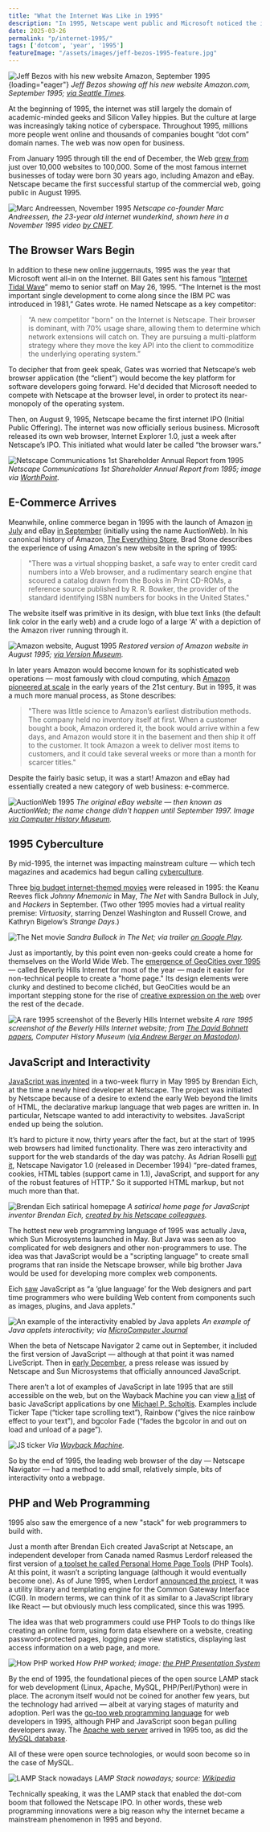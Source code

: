```yaml
---
title: "What the Internet Was Like in 1995"
description: "In 1995, Netscape went public and Microsoft noticed the internet — the browser wars began. Also that year, Amazon and eBay launched, JavaScript and PHP debuted, and the web went mainstream."
date: 2025-03-26
permalink: "p/internet-1995/"
tags: ['dotcom', 'year', '1995']
featureImage: "/assets/images/jeff-bezos-1995-feature.jpg"
---
```


![Jeff Bezos with his new website Amazon, September 1995](/assets/images/jeff-bezos-1995-feature.jpg){loading="eager"}
*Jeff Bezos showing off his new website Amazon.com, September 1995; [via Seattle Times](https://web.archive.org/web/20190630171048/https://www.seattletimes.com/business/amazon/store-on-internet-is-open-book-amazon-com-boasts-more-than-1-million-titles-on-web-from-the-archives/).*

At the beginning of 1995, the internet was still largely the domain of academic-minded geeks and Silicon Valley hippies. But the culture at large was increasingly taking notice of cyberspace. Throughout 1995, millions more people went online and thousands of companies bought “dot com” domain names. The web was now open for business.

From January 1995 through till the end of December, the Web [grew from](https://www.mit.edu/people/mkgray/growth/) just over 10,000 websites to 100,000. Some of the most famous internet businesses of today were born 30 years ago, including Amazon and eBay. Netscape became the first successful startup of the commercial web, going public in August 1995.

![Marc Andreessen, November 1995](/assets/images/marc-andreessen-nov1995.jpg)
*Netscape co-founder Marc Andreessen, the 23-year old internet wunderkind, shown here in a November 1995 video [by CNET](https://www.youtube.com/watch?v=sw5xp27Ohgg&t=16s).*

## The Browser Wars Begin

In addition to these new online juggernauts, 1995 was the year that Microsoft went all-in on the Internet. Bill Gates sent his famous “[Internet Tidal Wave](https://www.wired.com/2010/05/0526bill-gates-internet-memo/)” memo to senior staff on May 26, 1995. “The Internet is the most important single development to come along since the IBM PC was introduced in 1981,” Gates wrote. He named Netscape as a key competitor:

> “A new competitor "born" on the Internet is Netscape. Their browser is dominant, with 70% usage share, allowing them to determine which network extensions will catch on. They are pursuing a multi-platform strategy where they move the key API into the client to commoditize the underlying operating system.”

To decipher that from geek speak, Gates was worried that Netscape’s web browser application (the “client”) would become the key platform for software developers going forward. He'd decided that Microsoft needed to compete with Netscape at the browser level, in order to protect its near-monopoly of the operating system.

Then, on August 9, 1995, Netscape became the first internet IPO (Initial Public Offering). The internet was now officially serious business. Microsoft released its own web browser, Internet Explorer 1.0, just a week after Netscape’s IPO. This initiated what would later be called “the browser wars.”

![Netscape Communications 1st Shareholder Annual Report from 1995](/assets/images/netscape-prospectus-1995b.jpg)
*Netscape Communications 1st Shareholder Annual Report from 1995; image via [WorthPoint](https://www.worthpoint.com/worthopedia/1995-netscape-communications-1st-1761060402).*

## E-Commerce Arrives

Meanwhile, online commerce began in 1995 with the launch of Amazon [in July](https://web.archive.org/web/20190702185715/https://www.seattletimes.com/business/amazon/amazon-25-the-magic-that-changed-everything/) and eBay [in September](https://www.ebayinc.com/company/our-history/) (initially using the name AuctionWeb). In his canonical history of Amazon, [The Everything Store](https://en.wikipedia.org/wiki/The_Everything_Store), Brad Stone describes the experience of using Amazon's new website in the spring of 1995:

> "There was a virtual shopping basket, a safe way to enter credit card numbers into a Web browser, and a rudimentary search engine that scoured a catalog drawn from the Books in Print CD-ROMs, a reference source published by R. R. Bowker, the provider of the standard identifying ISBN numbers for books in the United States."

The website itself was primitive in its design, with blue text links (the default link color in the early web) and a crude logo of a large 'A' with a depiction of the Amazon river running through it.

![Amazon website, August 1995](/assets/images/amazon-aug95.jpg)
*Restored version of Amazon website in August 1995; [via Version Museum](https://www.versionmuseum.com/history-of/amazon-website).*

In later years Amazon would become known for its sophisticated web operations — most famously with cloud computing, which [Amazon pioneered at scale](/p/018-birth-of-cloud-computing/) in the early years of the 21st century. But in 1995, it was a much more manual process, as Stone describes:

> "There was little science to Amazon’s earliest distribution methods. The company held no inventory itself at first. When a customer bought a book, Amazon ordered it, the book would arrive within a few days, and Amazon would store it in the basement and then ship it off to the customer. It took Amazon a week to deliver most items to customers, and it could take several weeks or more than a month for scarcer titles."

Despite the fairly basic setup, it was a start! Amazon and eBay had essentially created a new category of web business: e-commerce.

![AuctionWeb 1995](/assets/images/auctionweb-1995b.jpg)
*The original eBay website — then known as AuctionWeb; the name change didn't happen until September 1997. Image [via Computer History Museum](https://www.computerhistory.org/revolution/the-web/20/392/2342).*

## 1995 Cyberculture

By mid-1995, the internet was impacting mainstream culture — which tech magazines and academics had begun calling [cyberculture](/p/cyberculture-alice-mary-hilton/).

Three [big budget internet-themed movies](/p/cyberspace-movies-1995/) were released in 1995: the Keanu Reeves flick *Johnny Mnemonic* in May, *The Net* with Sandra Bullock in July, and *Hackers* in September. (Two other 1995 movies had a virtual reality premise: *Virtuosity*, starring Denzel Washington and Russell Crowe, and Kathryn Bigelow’s *Strange Days*.)

![The Net movie](/assets/images/thenet-1995-movie.jpg)
*Sandra Bullock in The Net; via trailer [on Google Play](https://play.google.com/store/movies/details/The_Net?id=m31H4Y0RD84&hl=en_GB).*

Just as importantly, by this point even non-geeks could create a home for themselves on the World Wide Web. The [emergence of GeoCities over 1995](/p/geocities-1995/) — called Beverly Hills Internet for most of the year — made it easier for non-technical people to create a "home page." Its design elements were clunky and destined to become clichéd, but GeoCities would be an important stepping stone for the rise of [creative expression on the web](/p/1996-flash-css-web-design/) over the rest of the decade.

![A rare 1995 screenshot of the Beverly Hills Internet website](/assets/images/geocities-1995b.jpg)
*A rare 1995 screenshot of the Beverly Hills Internet website; from [The David Bohnett papers](https://www.computerhistory.org/collections/catalog/102784973), Computer History Museum ([via Andrew Berger on Mastodon](https://digipres.club/@andrewjbtw/114120313604675698)).*

## JavaScript and Interactivity

[JavaScript was invented](/p/1995-the-birth-of-javascript/) in a two-week flurry in May 1995 by Brendan Eich, at the time a newly hired developer at Netscape. The project was initiated by Netscape because of a desire to extend the early Web beyond the limits of HTML, the declarative markup language that web pages are written in. In particular, Netscape wanted to add interactivity to websites. JavaScript ended up being the solution.

It’s hard to picture it now, thirty years after the fact, but at the start of 1995 web browsers had limited functionality. There was zero interactivity and support for the web standards of the day was patchy. As Adrian Roselli [put it](https://adrianroselli.com/2014/12/20-years-since-netscape-navigator-10.html), Netscape Navigator 1.0 (released in December 1994) “pre-dated frames, cookies, HTML tables (support came in 1.1), JavaScript, and support for any of the robust features of HTTP.” So it supported HTML markup, but not much more than that.

![Brendan Eich satirical homepage](/assets/images/wdh/brendans_web_world-1024x575.jpg)
*A satirical home page for JavaScript inventor Brendan Eich, [created by his Netscape colleagues](/p/1996-javascript-annoyances-and-meeting-the-dom/).*

The hottest new web programming language of 1995 was actually Java, which Sun Microsystems launched in May. But Java was seen as too complicated for web designers and other non-programmers to use. The idea was that JavaScript would be a "scripting language" to create small programs that ran inside the Netscape browser, while big brother Java would be used for developing more complex web components. 

Eich [saw](https://2ality.com/2011/03/javascript-how-it-all-began.html) JavaScript as “a ‘glue language’ for the Web designers and part time programmers who were building Web content from components such as images, plugins, and Java applets.”

![An example of the interactivity enabled by Java applets](/assets/images/wdh/java_applet_1996-1024x771.jpg)
*An example of Java applets interactivity; via [MicroComputer Journal](https://archive.org/details/MicroComputerJournal1996MarApr/page/n21/mode/2up)*

When the beta of Netscape Navigator 2 came out in September, it included the first version of JavaScript — although at that point it was named LiveScript. Then in [early December](https://tech-insider.org/java/research/1995/1204.html), a press release was issued by Netscape and Sun Microsystems that officially announced JavaScript.

There aren’t a lot of examples of JavaScript in late 1995 that are still accessible on the web, but on the Wayback Machine you can view [a list](https://web.archive.org/web/19990129071513/http://planetx.bloomu.edu/~mpscho/jsarchive/) of basic JavaScript applications by one [Michael P. Scholtis](https://web.archive.org/web/19970122110504/http://planetx.bloomu.edu/~mpscho/). Examples include Ticker Tape (“ticker tape scrolling text”), Rainbow (“gives the nice rainbow effect to your text”), and bgcolor Fade (“fades the bgcolor in and out on load and unload of a page”).

![JS ticker](/assets/images/wdh/Screen-Shot-2020-11-13-at-4.47.20-PM-1024x230.png)
*Via [Wayback Machine](https://web.archive.org/web/19990203103422fw_/http://planetx.bloomu.edu/~mpscho/jsarchive/ticker.html).*

So by the end of 1995, the leading web browser of the day — Netscape Navigator — had a method to add small, relatively simple, bits of interactivity onto a webpage.

## PHP and Web Programming

1995 also saw the emergence of a new "stack" for web programmers to build with.

Just a month after Brendan Eich created JavaScript at Netscape, an independent developer from Canada named Rasmus Lerdorf released the first version of [a toolset he called Personal Home Page Tools](/p/1995-php-quietly-launches-as-a-cgi-scripts-toolset/) (PHP Tools). At this point, it wasn’t a scripting language (although it would eventually become one). As of June 1995, when Lerdorf [announced the project](https://groups.google.com/g/comp.infosystems.www.authoring.cgi/c/PyJ25gZ6z7A/m/M9FkTUVDfcwJ), it was a utility library and templating engine for the Common Gateway Interface (CGI). In modern terms, we can think of it as similar to a JavaScript library like React — but obviously much less complicated, since this was 1995.

The idea was that web programmers could use PHP Tools to do things like creating an online form, using form data elsewhere on a website, creating password-protected pages, logging page view statistics, displaying last access information on a web page, and more.

![How PHP worked](/assets/images/wdh/php-intro.png)
*How PHP worked; image: [the PHP Presentation System](http://talks.php.net/show/perth1/5)*

By the end of 1995, the foundational pieces of the open source LAMP stack for web development (Linux, Apache, MySQL, PHP/Perl/Python) were in place. The acronym itself would not be coined for another few years, but the technology had arrived — albeit at varying stages of maturity and adoption. Perl was the [go-too web programming language](/p/1994-perl-yahoo/) for web developers in 1995, although PHP and JavaScript soon began pulling developers away. The [Apache web server](/p/1995-apache-microsoft-iis-web-server-market/) arrived in 1995 too, as did the [MySQL database](/p/1995-mysql-lamp-stack/). 

All of these were open source technologies, or would soon become so in the case of MySQL.

![LAMP Stack nowadays](/assets/images/wdh/1600px-LAMP_software_bundle.svg_-1024x576.png)
*LAMP Stack nowadays; source: [Wikipedia](https://en.wikipedia.org/wiki/File:LAMP_software_bundle.svg)*

Technically speaking, it was the LAMP stack that enabled the dot-com boom that followed the Netscape IPO. In other words, these web programming innovations were a big reason why the internet became a mainstream phenomenon in 1995 and beyond.


